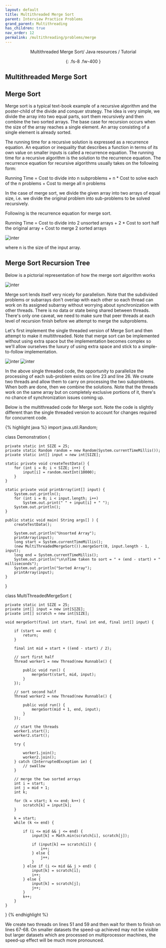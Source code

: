 ```yaml
---
layout: default
title: Multithreaded Merge Sort
parent: Interview Practice Problems
grand_parent: Multithreading
has_children: true
nav_order: 12
permalink: /multithreading/problems/merge
---
```

<div align="center" markdown="1">
Multithreaded Merge Sort/ Java resources / Tutorial

{: .fs-8 .fw-400 }
</div>

## Multithreaded Merge Sort

## Merge Sort
Merge sort is a typical text-book example of a recursive algorithm and the poster-child of the divide and conquer strategy. The idea is very simple, we divide the array into two equal parts, sort them recursively and then combine the two sorted arrays. The base case for recursion occurs when the size of the array reaches a single element. An array consisting of a single element is already sorted.

The running time for a recursive solution is expressed as a recurrence equation. An equation or inequality that describes a function in terms of its own value on smaller inputs is called a recurrence equation. The running time for a recursive algorithm is the solution to the recurrence equation. The recurrence equation for recursive algorithms usually takes on the following form:

Running Time = Cost to divide into n subproblems + n * Cost to solve each of the n problems + Cost to merge all n problems

In the case of merge sort, we divide the given array into two arrays of equal size, i.e. we divide the original problem into sub-problems to be solved recursively.

Following is the recurrence equation for merge sort.

Running Time = Cost to divide into 2 unsorted arrays + 2 * Cost to sort half the original array + Cost to merge 2 sorted arrays

![inter](https://raw.githubusercontent.com/JavaLvivDev/prog-resources/master/resources/inter/inter57.png)

where n is the size of the input array.

## Merge Sort Recursion Tree
Below is a pictorial representation of how the merge sort algorithm works

![inter](https://raw.githubusercontent.com/JavaLvivDev/prog-resources/master/resources/inter/inter58.png)

Merge sort lends itself very nicely for parallelism. Note that the subdivided problems or subarrays don't overlap with each other so each thread can work on its assigned subarray without worrying about synchronization with other threads. There is no data or state being shared between threads. There's only one caveat, we need to make sure that peer threads at each level of recursion finish before we attempt to merge the subproblems.

Let's first implement the single threaded version of Merge Sort and then attempt to make it multithreaded. Note that merge sort can be implemented without using extra space but the implementation becomes complex so we'll allow ourselves the luxury of using extra space and stick to a simple-to-follow implementation.

![inter](https://raw.githubusercontent.com/JavaLvivDev/prog-resources/master/resources/inter/inter59.png)
![inter](https://raw.githubusercontent.com/JavaLvivDev/prog-resources/master/resources/inter/inter60.png)

In the above single threaded code, the opportunity to parallelize the processing of each sub-problem exists on line 23 and line 26. We create two threads and allow them to carry on processing the two subproblems. When both are done, then we combine the solutions. Note that the threads work on the same array but on completely exclusive portions of it, there's no chance of synchronization issues coming up.

Below is the multithreaded code for Merge sort. Note the code is slightly different than the single threaded version to account for changes required for concurrent code.

{% highlight java %}
import java.util.Random;

class Demonstration {
  
    private static int SIZE = 25;
    private static Random random = new Random(System.currentTimeMillis());
    private static int[] input = new int[SIZE];
  
    static private void createTestData() {
        for (int i = 0; i < SIZE; i++) {
            input[i] = random.nextInt(10000);
        }
    }

    static private void printArray(int[] input) {
        System.out.println();
        for (int i = 0; i < input.length; i++)
            System.out.print(" " + input[i] + " ");
        System.out.println();
    }
  
    public static void main( String args[] ) {
        createTestData();
        
        System.out.println("Unsorted Array");
        printArray(input);
        long start = System.currentTimeMillis();
        (new MultiThreadedMergeSort()).mergeSort(0, input.length - 1, input);
        long end = System.currentTimeMillis();
        System.out.println("\n\nTime taken to sort = " + (end - start) + " milliseconds");
        System.out.println("Sorted Array");
        printArray(input);
    }
}

class MultiThreadedMergeSort {

    private static int SIZE = 25;
    private int[] input = new int[SIZE];
    private int[] scratch = new int[SIZE];

    void mergeSort(final int start, final int end, final int[] input) {

        if (start == end) {
            return;
        }

        final int mid = start + ((end - start) / 2);

        // sort first half
        Thread worker1 = new Thread(new Runnable() {

            public void run() {
                mergeSort(start, mid, input);
            }
        });

        // sort second half
        Thread worker2 = new Thread(new Runnable() {

            public void run() {
                mergeSort(mid + 1, end, input);
            }
        });

        // start the threads
        worker1.start();
        worker2.start();

        try {

            worker1.join();
            worker2.join();
        } catch (InterruptedException ie) {
            // swallow
        }

        // merge the two sorted arrays
        int i = start;
        int j = mid + 1;
        int k;

        for (k = start; k <= end; k++) {
            scratch[k] = input[k];
        }

        k = start;
        while (k <= end) {

            if (i <= mid && j <= end) {
                input[k] = Math.min(scratch[i], scratch[j]);

                if (input[k] == scratch[i]) {
                    i++;
                } else {
                    j++;
                }
            } else if (i <= mid && j > end) {
                input[k] = scratch[i];
                i++;
            } else {
                input[k] = scratch[j];
                j++;
            }
            k++;
        }
    }
}
{% endhighlight %}

We create two threads on lines 51 and 59 and then wait for them to finish on lines 67-68. On smaller datasets the speed-up achieved may not be visible but larger datasets which are processed on multiprocessor machines, the speed-up effect will be much more pronounced.